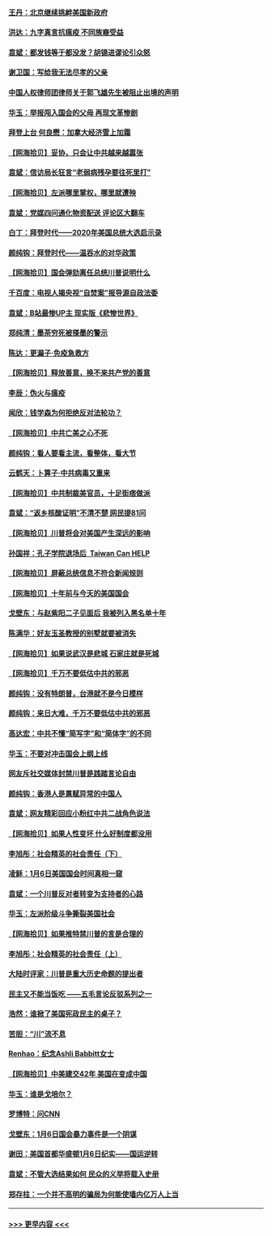 #### [王丹：北京继续挑衅美国新政府](../pages/nsc993/n12722456.md?t=02010101) 
#### [洪达：九字真言抗瘟疫 不同族裔受益](../pages/nsc993/n12722448.md?t=02010101) 
#### [袁斌：都发钱等于都没发？胡锡进谬论引众怒](../pages/nsc993/n12722393.md?t=02010101) 
#### [谢卫国：写给我无法尽孝的父亲](../pages/nsc993/n12720325.md?t=02010101) 
#### [中国人权律师团律师关于郭飞雄先生被阻止出境的声明](../pages/nsc993/n12720203.md?t=02010101) 
#### [华玉：举报闯入国会的父母 再现文革惨剧](../pages/nsc993/n12719070.md?t=02010101) 
#### [拜登上台 何良懋：加拿大经济雪上加霜](../pages/nsc993/n12718943.md?t=02010101) 
#### [【网海拾贝】妥协，只会让中共越来越嚣张](../pages/nsc993/n12717392.md?t=02010101) 
#### [袁斌：信访局长狂言“老弱病残孕要往死里打”](../pages/nsc993/n12717343.md?t=02010101) 
#### [【网海拾贝】左派哪里掌权，哪里就遭殃](../pages/nsc993/n12715009.md?t=02010101) 
#### [袁斌：党媒四问通化物资配送 评论区大翻车](../pages/nsc993/n12714950.md?t=02010101) 
#### [白丁：拜登时代——2020年美国总统大选启示录](../pages/nsc993/n12714920.md?t=02010101) 
#### [颜纯钩：拜登时代——温吞水的对华政策](../pages/nsc993/n12713245.md?t=02010101) 
#### [【网海拾贝】国会弹劾离任总统川普说明什么](../pages/nsc993/n12712816.md?t=02010101) 
#### [千百度：电视人揭央视“自焚案”报导源自政法委](../pages/nsc993/n12709760.md?t=02010101) 
#### [袁斌：B站最惨UP主 现实版《悲惨世界》](../pages/nsc993/n12709686.md?t=02010101) 
#### [郑纯清：墨茶穷死被搽墨的警示](../pages/nsc993/n12709262.md?t=02010101) 
#### [陈达：更漏子·免疫急救方](../pages/nsc993/n12709244.md?t=02010101) 
#### [【网海拾贝】释放善意，换不来共产党的善意](../pages/nsc993/n12708361.md?t=02010101) 
#### [李辰：伪火与瘟疫](../pages/nsc993/n12707981.md?t=02010101) 
#### [闻欣：钱学森为何拒绝反对法轮功？](../pages/nsc993/n12707407.md?t=02010101) 
#### [【网海拾贝】中共亡美之心不死](../pages/nsc993/n12707621.md?t=02010101) 
#### [颜纯钩：看人要看主流，看整体，看大节](../pages/nsc993/n12707536.md?t=02010101) 
#### [云鹤天：卜算子‧中共病毒又重来](../pages/nsc993/n12707408.md?t=02010101) 
#### [【网海拾贝】中共制裁美官员，十足街痞做派](../pages/nsc993/n12705115.md?t=02010101) 
#### [袁斌：“返乡核酸证明”不清不楚 网民提81问](../pages/nsc993/n12704982.md?t=02010101) 
#### [【网海拾贝】川普将会对美国产生深远的影响](../pages/nsc993/n12703045.md?t=02010101) 
#### [孙国祥：孔子学院退场后  Taiwan Can HELP](../pages/nsc993/n12702430.md?t=02010101) 
#### [【网海拾贝】屏蔽总统信息不符合新闻规则](../pages/nsc993/n12699998.md?t=02010101) 
#### [【网海拾贝】十年前与今天的美国国会](../pages/nsc993/n12696993.md?t=02010101) 
#### [戈壁东：与赵紫阳二子见面后 我被列入黑名单十年](../pages/nsc993/n12696215.md?t=02010101) 
#### [陈满华：好友玉圣教授的别墅就要被消失](../pages/nsc993/n12695411.md?t=02010101) 
#### [【网海拾贝】如果说武汉是悲城 石家庄就是死城](../pages/nsc993/n12694589.md?t=02010101) 
#### [【网海拾贝】千万不要低估中共的邪恶](../pages/nsc993/n12692771.md?t=02010101) 
#### [颜纯钩：没有特朗普，台港就不是今日模样](../pages/nsc993/n12692678.md?t=02010101) 
#### [颜纯钩：来日大难，千万不要低估中共的邪恶](../pages/nsc993/n12692080.md?t=02010101) 
#### [高达宏：中共不懂“简写字”和“简体字”的不同](../pages/nsc993/n12692068.md?t=02010101) 
#### [华玉：不要对冲击国会上纲上线](../pages/nsc993/n12689948.md?t=02010101) 
#### [网友斥社交媒体封禁川普是践踏言论自由](../pages/nsc993/n12687482.md?t=02010101) 
#### [颜纯钩：香港人是禀赋异常的中国人](../pages/nsc993/n12685142.md?t=02010101) 
#### [袁斌：网友精彩回应小粉红中共二战角色说法](../pages/nsc993/n12684994.md?t=02010101) 
#### [【网海拾贝】如果人性变坏 什么好制度都没用](../pages/nsc993/n12683000.md?t=02010101) 
#### [李旭彤：社会精英的社会责任（下）](../pages/nsc993/n12680604.md?t=02010101) 
#### [凌稣：1月6日美国国会时间真相一窥](../pages/nsc993/n12682780.md?t=02010101) 
#### [袁斌：一个川普反对者转变为支持者的心路](../pages/nsc993/n12682700.md?t=02010101) 
#### [华玉：左派阶级斗争撕裂美国社会](../pages/nsc993/n12681226.md?t=02010101) 
#### [【网海拾贝】如果推特禁川普的言是合理的](../pages/nsc993/n12681232.md?t=02010101) 
#### [李旭彤：社会精英的社会责任（上）](../pages/nsc993/n12680501.md?t=02010101) 
#### [大陆时评家：川普是重大历史命题的提出者](../pages/nsc993/n12679904.md?t=02010101) 
#### [民主又不能当饭吃 ——五毛言论反驳系列之一](../pages/nsc993/n12679877.md?t=02010101) 
#### [浩然：谁掀了美国宪政民主的桌子？](../pages/nsc993/n12679850.md?t=02010101) 
#### [苦胆：“川”流不息](../pages/nsc993/n12678388.md?t=02010101) 
#### [Renhao：纪念Ashli Babbitt女士](../pages/nsc993/n12678359.md?t=02010101) 
#### [【网海拾贝】中美建交42年 美国在变成中国](../pages/nsc993/n12678324.md?t=02010101) 
#### [华玉：谁是戈培尔？](../pages/nsc993/n12677515.md?t=02010101) 
#### [罗博特：问CNN](../pages/nsc993/n12677172.md?t=02010101) 
#### [戈壁东：1月6日国会暴力事件是一个阴谋](../pages/nsc993/n12674639.md?t=02010101) 
#### [谢田：美国首都华盛顿1月6日纪实——国运逆转](../pages/nsc993/n12673190.md?t=02010101) 
#### [袁斌：不管大选结果如何 民众的义举将载入史册](../pages/nsc993/n12672787.md?t=02010101) 
#### [郑存柱：一个并不高明的骗局为何能使墙内亿万人上当](../pages/nsc993/n12671449.md?t=02010101) 

----
#### [ >>> 更早内容 <<< ](../indexes/nsc993-earlier.md)
